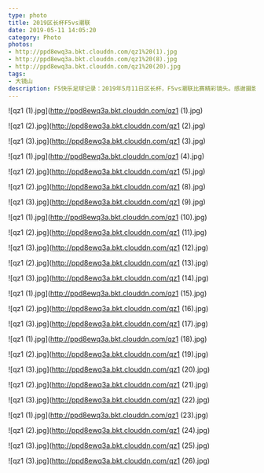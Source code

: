 ```yaml
---
type: photo
title: 2019区长杯F5vs潮联
date: 2019-05-11 14:05:20
category: Photo
photos:
- http://ppd8ewq3a.bkt.clouddn.com/qz1%20(1).jpg
- http://ppd8ewq3a.bkt.clouddn.com/qz1%20(8).jpg
- http://ppd8ewq3a.bkt.clouddn.com/qz1%20(20).jpg
tags:
- 大镜山
description: F5快乐足球记录：2019年5月11日区长杯，F5vs潮联比赛精彩镜头。感谢摄影师队友-“光头”。
---
```


![qz1 (1).jpg](http://ppd8ewq3a.bkt.clouddn.com/qz1 (1).jpg)

![qz1 (2).jpg](http://ppd8ewq3a.bkt.clouddn.com/qz1 (2).jpg)

![qz1 (3).jpg](http://ppd8ewq3a.bkt.clouddn.com/qz1 (3).jpg)

![qz1 (1).jpg](http://ppd8ewq3a.bkt.clouddn.com/qz1 (4).jpg)

![qz1 (2).jpg](http://ppd8ewq3a.bkt.clouddn.com/qz1 (5).jpg)

![qz1 (2).jpg](http://ppd8ewq3a.bkt.clouddn.com/qz1 (8).jpg)

![qz1 (3).jpg](http://ppd8ewq3a.bkt.clouddn.com/qz1 (9).jpg)

![qz1 (1).jpg](http://ppd8ewq3a.bkt.clouddn.com/qz1 (10).jpg)

![qz1 (2).jpg](http://ppd8ewq3a.bkt.clouddn.com/qz1 (11).jpg)

![qz1 (3).jpg](http://ppd8ewq3a.bkt.clouddn.com/qz1 (12).jpg)

![qz1 (2).jpg](http://ppd8ewq3a.bkt.clouddn.com/qz1 (13).jpg)

![qz1 (3).jpg](http://ppd8ewq3a.bkt.clouddn.com/qz1 (14).jpg)

![qz1 (1).jpg](http://ppd8ewq3a.bkt.clouddn.com/qz1 (15).jpg)

![qz1 (2).jpg](http://ppd8ewq3a.bkt.clouddn.com/qz1 (16).jpg)

![qz1 (3).jpg](http://ppd8ewq3a.bkt.clouddn.com/qz1 (17).jpg)

![qz1 (1).jpg](http://ppd8ewq3a.bkt.clouddn.com/qz1 (18).jpg)

![qz1 (2).jpg](http://ppd8ewq3a.bkt.clouddn.com/qz1 (19).jpg)

![qz1 (3).jpg](http://ppd8ewq3a.bkt.clouddn.com/qz1 (20).jpg)

![qz1 (2).jpg](http://ppd8ewq3a.bkt.clouddn.com/qz1 (21).jpg)

![qz1 (3).jpg](http://ppd8ewq3a.bkt.clouddn.com/qz1 (22).jpg)

![qz1 (1).jpg](http://ppd8ewq3a.bkt.clouddn.com/qz1 (23).jpg)

![qz1 (2).jpg](http://ppd8ewq3a.bkt.clouddn.com/qz1 (24).jpg)

![qz1 (3).jpg](http://ppd8ewq3a.bkt.clouddn.com/qz1 (25).jpg) 

![qz1 (3).jpg](http://ppd8ewq3a.bkt.clouddn.com/qz1 (26).jpg) 

